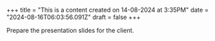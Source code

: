 +++
title = "This is a content created on 14-08-2024 at 3:35PM"
date = "2024-08-16T06:03:56.091Z"
draft = false
+++

  Prepare the presentation slides for the client.
        